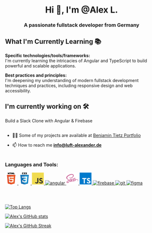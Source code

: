 <h1 align="center">Hi 👋, I'm @Alex L.</h1>
<h3 align="center">A passionate fullstack developer from Germany</h3>

## What I'm Currently Learning 📚

**Specific technologies/tools/frameworks:**  
I'm currently learning the intricacies of Angular and TypeScript to build powerful and scalable applications.

**Best practices and principles:**  
I'm deepening my understanding of modern fullstack development techniques and practices, including responsive design and web accessibility.


## I'm currently working on 🛠
Build a Slack Clone with Angular & Firebase <br><br>

- 👨‍💻 Some of my projects are available at <a href="https://luft-alexander.de" title="Alexander Luft Portfolio">
    Benjamin Tietz Portfolio
</a>


- 📫 How to reach me **info@luft-alexander.de**<br><br>

<h3 align="left">Languages and Tools:</h3>
<p align="left">
  <a href="https://www.w3.org/html/" target="_blank" rel="noreferrer">
    <img src="https://raw.githubusercontent.com/devicons/devicon/master/icons/html5/html5-original-wordmark.svg" alt="html5" width="40" height="40"/>
  </a>
  <a href="https://www.w3schools.com/css/" target="_blank" rel="noreferrer">
    <img src="https://raw.githubusercontent.com/devicons/devicon/master/icons/css3/css3-original-wordmark.svg" alt="css3" width="40" height="40"/>
  </a>
  <a href="https://developer.mozilla.org/en-US/docs/Web/JavaScript" target="_blank" rel="noreferrer">
    <img src="https://raw.githubusercontent.com/devicons/devicon/master/icons/javascript/javascript-original.svg" alt="javascript" width="40" height="40"/>
  </a>
  <a href="https://angular.io" target="_blank" rel="noreferrer">
    <img src="https://angular.io/assets/images/logos/angular/angular.svg" alt="angular" width="40" height="40"/>
  </a>
    <a href="https://sass-lang.com" target="_blank" rel="noreferrer">
    <img src="https://raw.githubusercontent.com/devicons/devicon/master/icons/sass/sass-original.svg" alt="sass" width="40" height="40"/>
  </a>
  <a href="https://www.typescriptlang.org/" target="_blank" rel="noreferrer">
    <img src="https://raw.githubusercontent.com/devicons/devicon/master/icons/typescript/typescript-original.svg" alt="typescript" width="40" height="40"/>
  </a>
  <a href="https://firebase.google.com/" target="_blank" rel="noreferrer">
    <img src="https://www.vectorlogo.zone/logos/firebase/firebase-icon.svg" alt="firebase" width="40" height="40"/>
  </a>
  <a href="https://git-scm.com/" target="_blank" rel="noreferrer">
    <img src="https://www.vectorlogo.zone/logos/git-scm/git-scm-icon.svg" alt="git" width="40" height="40"/>
  </a>
  <a href="https://www.figma.com/" target="_blank" rel="noreferrer">
    <img src="https://www.vectorlogo.zone/logos/figma/figma-icon.svg" alt="figma" width="40" height="40"/>
  </a>
</p>
<br><br>

[![Top Langs](https://github-readme-stats.vercel.app/api/top-langs?username=CybXII&show_icons=true&theme=dark&locale=en&layout=compact)](https://github.com/CybXII)<br>

[![Alex's GitHub stats](https://github-readme-stats.vercel.app/api?username=CybXII&show_icons=true&theme=dark&locale=en)](https://github.com/CybXII)<br>

[![Alex's GitHub Streak](https://github-readme-streak-stats.herokuapp.com/?user=CybXII&theme=dark)](https://github.com/CybXII) 
